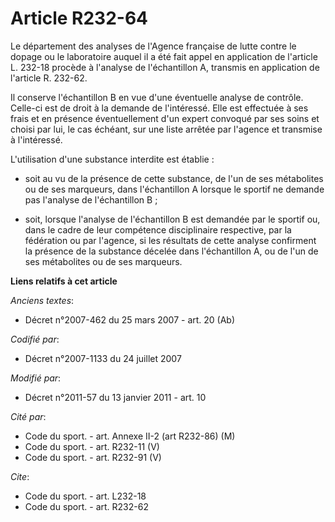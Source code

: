 # Article R232-64

Le département des analyses de l'Agence française de lutte contre le dopage ou le laboratoire auquel il a été fait appel en
application de l'article L. 232-18 procède à l'analyse de l'échantillon A, transmis en application de l'article R. 232-62.

Il conserve l'échantillon B en vue d'une éventuelle analyse de contrôle. Celle-ci est de droit à la demande de l'intéressé.
Elle est effectuée à ses frais et en présence éventuellement d'un expert convoqué par ses soins et choisi par lui, le cas
échéant, sur une liste arrêtée par l'agence et transmise à l'intéressé.

L'utilisation d'une substance interdite est établie :

- soit au vu de la présence de cette substance, de l'un de ses métabolites ou de ses marqueurs, dans l'échantillon A lorsque
le sportif ne demande pas l'analyse de l'échantillon B ;

- soit, lorsque l'analyse de l'échantillon B est demandée par le sportif ou, dans le cadre de leur compétence disciplinaire
respective, par la fédération ou par l'agence, si les résultats de cette analyse confirment la présence de la substance
décelée dans l'échantillon A, ou de l'un de ses métabolites ou de ses marqueurs.

**Liens relatifs à cet article**

_Anciens textes_:

  - Décret n°2007-462 du 25 mars 2007 - art. 20 (Ab)

_Codifié par_:

  - Décret n°2007-1133 du 24 juillet 2007

_Modifié par_:

  - Décret n°2011-57 du 13 janvier 2011 - art. 10

_Cité par_:

  - Code du sport. - art. Annexe II-2 (art R232-86) (M)
  - Code du sport. - art. R232-11 (V)
  - Code du sport. - art. R232-91 (V)

_Cite_:

  - Code du sport. - art. L232-18
  - Code du sport. - art. R232-62
